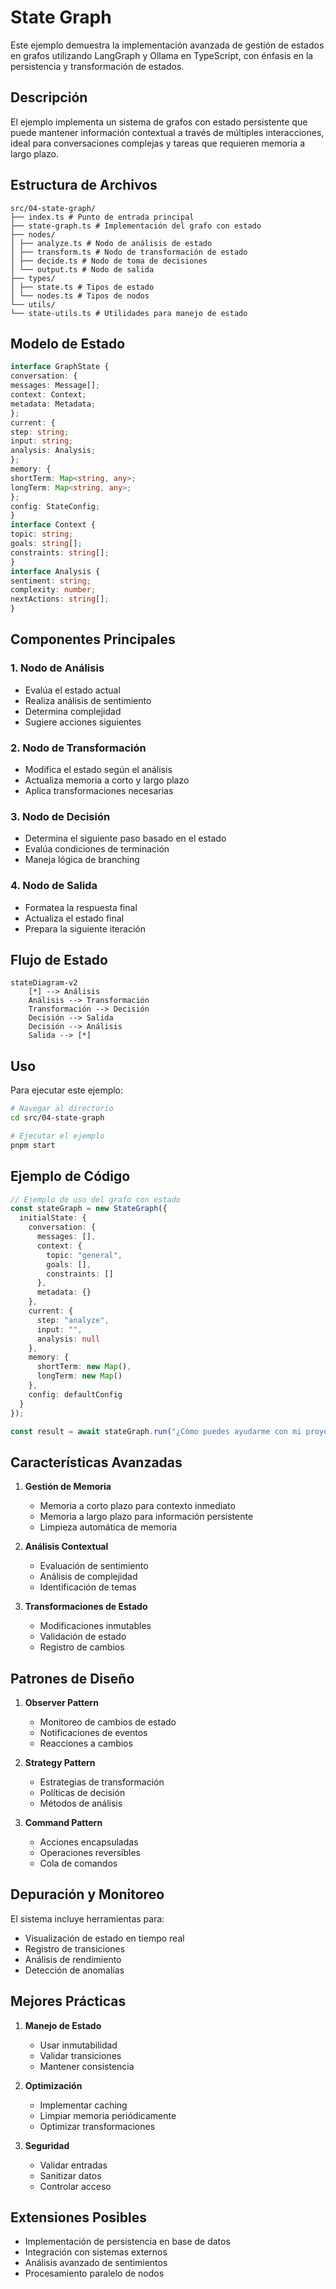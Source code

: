 # State Graph

Este ejemplo demuestra la implementación avanzada de gestión de estados en grafos utilizando LangGraph y Ollama en TypeScript, con énfasis en la persistencia y transformación de estados.

## Descripción

El ejemplo implementa un sistema de grafos con estado persistente que puede mantener información contextual a través de múltiples interacciones, ideal para conversaciones complejas y tareas que requieren memoria a largo plazo.

## Estructura de Archivos 

```plaintext
src/04-state-graph/
├── index.ts # Punto de entrada principal
├── state-graph.ts # Implementación del grafo con estado
├── nodes/
│ ├── analyze.ts # Nodo de análisis de estado
│ ├── transform.ts # Nodo de transformación de estado
│ ├── decide.ts # Nodo de toma de decisiones
│ └── output.ts # Nodo de salida
├── types/
│ ├── state.ts # Tipos de estado
│ └── nodes.ts # Tipos de nodos
└── utils/
└── state-utils.ts # Utilidades para manejo de estado
```

## Modelo de Estado

```typescript
interface GraphState {
conversation: {
messages: Message[];
context: Context;
metadata: Metadata;
};
current: {
step: string;
input: string;
analysis: Analysis;
};
memory: {
shortTerm: Map<string, any>;
longTerm: Map<string, any>;
};
config: StateConfig;
}
interface Context {
topic: string;
goals: string[];
constraints: string[];
}
interface Analysis {
sentiment: string;
complexity: number;
nextActions: string[];
}
```

## Componentes Principales

### 1. Nodo de Análisis
- Evalúa el estado actual
- Realiza análisis de sentimiento
- Determina complejidad
- Sugiere acciones siguientes

### 2. Nodo de Transformación
- Modifica el estado según el análisis
- Actualiza memoria a corto y largo plazo
- Aplica transformaciones necesarias

### 3. Nodo de Decisión
- Determina el siguiente paso basado en el estado
- Evalúa condiciones de terminación
- Maneja lógica de branching

### 4. Nodo de Salida
- Formatea la respuesta final
- Actualiza el estado final
- Prepara la siguiente iteración

## Flujo de Estado

```mermaid
stateDiagram-v2
    [*] --> Análisis
    Análisis --> Transformación
    Transformación --> Decisión
    Decisión --> Salida
    Decisión --> Análisis
    Salida --> [*]
```

## Uso

Para ejecutar este ejemplo:

```bash
# Navegar al directorio
cd src/04-state-graph

# Ejecutar el ejemplo
pnpm start
```

## Ejemplo de Código

```typescript
// Ejemplo de uso del grafo con estado
const stateGraph = new StateGraph({
  initialState: {
    conversation: {
      messages: [],
      context: {
        topic: "general",
        goals: [],
        constraints: []
      },
      metadata: {}
    },
    current: {
      step: "analyze",
      input: "",
      analysis: null
    },
    memory: {
      shortTerm: new Map(),
      longTerm: new Map()
    },
    config: defaultConfig
  }
});

const result = await stateGraph.run("¿Cómo puedes ayudarme con mi proyecto?");
```

## Características Avanzadas

1. **Gestión de Memoria**
   - Memoria a corto plazo para contexto inmediato
   - Memoria a largo plazo para información persistente
   - Limpieza automática de memoria

2. **Análisis Contextual**
   - Evaluación de sentimiento
   - Análisis de complejidad
   - Identificación de temas

3. **Transformaciones de Estado**
   - Modificaciones inmutables
   - Validación de estado
   - Registro de cambios

## Patrones de Diseño

1. **Observer Pattern**
   - Monitoreo de cambios de estado
   - Notificaciones de eventos
   - Reacciones a cambios

2. **Strategy Pattern**
   - Estrategias de transformación
   - Políticas de decisión
   - Métodos de análisis

3. **Command Pattern**
   - Acciones encapsuladas
   - Operaciones reversibles
   - Cola de comandos

## Depuración y Monitoreo

El sistema incluye herramientas para:
- Visualización de estado en tiempo real
- Registro de transiciones
- Análisis de rendimiento
- Detección de anomalías

## Mejores Prácticas

1. **Manejo de Estado**
   - Usar inmutabilidad
   - Validar transiciones
   - Mantener consistencia

2. **Optimización**
   - Implementar caching
   - Limpiar memoria periódicamente
   - Optimizar transformaciones

3. **Seguridad**
   - Validar entradas
   - Sanitizar datos
   - Controlar acceso

## Extensiones Posibles

- Implementación de persistencia en base de datos
- Integración con sistemas externos
- Análisis avanzado de sentimientos
- Procesamiento paralelo de nodos
```
